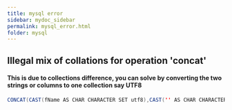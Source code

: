 ```yaml
---
title: mysql error
sidebar: mydoc_sidebar
permalink: mysql_error.html
folder: mysql
---
```

## Illegal mix of collations for operation 'concat'  
#### This is due to collections difference, you can solve by converting the two strings or columns to one collection say UTF8
```java
CONCAT(CAST(fName AS CHAR CHARACTER SET utf8),CAST('' AS CHAR CHARACTER SET utf8))
```